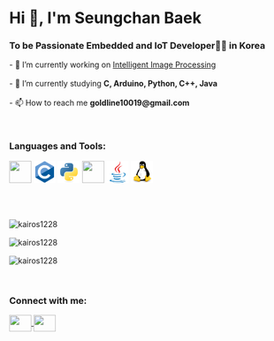<br><br>
<!-- 🎯 제목 섹션 -->
<h1 align="left">Hi 👋, I'm Seungchan Baek</h1>
<h3 align="left">To be Passionate Embedded and IoT Developer👨‍💻 in Korea</h3>

<!-- 🎯 자기소개 -->
<p>
- 🔭 I’m currently working on <a href="https://github.com/Pluswick/Intelligent_Video_Processing">Intelligent Image Processing</a><br><br>
- 🌱 I’m currently studying <b>C, Arduino, Python, C++, Java</b><br><br>
- 📫 How to reach me <b>goldline10019@gmail.com</b>
</p>

<p>&nbsp;</p> <!-- 빈 문단 추가 -->
<!-- 🎯 사용 언어 및 도구 -->
<h3 align="left">Languages and Tools:</h3>
<p align="left">
    <a href="https://www.arduino.cc/" target="_blank"><img src="https://cdn.worldvectorlogo.com/logos/arduino-1.svg" width="40" height="40"/></a>
    <a href="https://www.cprogramming.com/" target="_blank"><img src="https://raw.githubusercontent.com/devicons/devicon/master/icons/c/c-original.svg" width="40" height="40"/></a>
    <a href="https://www.python.org" target="_blank"><img src="https://raw.githubusercontent.com/devicons/devicon/master/icons/python/python-original.svg" width="40" height="40"/></a>
    <a href="https://git-scm.com/" target="_blank"><img src="https://www.vectorlogo.zone/logos/git-scm/git-scm-icon.svg" width="40" height="40"/></a>
    <a href="https://www.java.com" target="_blank"><img src="https://raw.githubusercontent.com/devicons/devicon/master/icons/java/java-original.svg" width="40" height="40"/></a>
    <a href="https://www.linux.org/" target="_blank"><img src="https://raw.githubusercontent.com/devicons/devicon/master/icons/linux/linux-original.svg" width="40" height="40"/></a>
</p>
<br><br>
<!-- 🎯 GitHub 통계 -->
<p>
    <!-- 📊 Most Used Languages -->
    <img align="center" src="https://github-readme-stats.vercel.app/api/top-langs?username=kairos1228&show_icons=true&locale=en&layout=compact" alt="kairos1228" />
</p>

<p>
    <!-- 🔥 GitHub Stats -->
    <img align="center" src="https://github-readme-stats.vercel.app/api?username=kairos1228&show_icons=true&locale=en" alt="kairos1228" />
</p>

<p>
    <!-- 🚀 Current Streak -->
    <img align="center" src="https://github-readme-streak-stats.herokuapp.com/?user=kairos1228&" alt="kairos1228" />
</p>

<!-- 공백 추가하여 아래로 분리 -->
<br>

<!-- 🎯 SNS 및 연락처 -->
<h3 align="left">Connect with me:</h3>
<p align="left">
    <a href="https://www.linkedin.com/in/%EC%8A%B9%EC%B0%AC-%EB%B0%B1-a548a0355/" target="blank">
        <img align="center" src="https://raw.githubusercontent.com/rahuldkjain/github-profile-readme-generator/master/src/images/icons/Social/linked-in-alt.svg" height="30" width="40"/>
    </a>
    <a href="https://instagram.com/bsc_tmscks_o" target="blank">
        <img align="center" src="https://raw.githubusercontent.com/rahuldkjain/github-profile-readme-generator/master/src/images/icons/Social/instagram.svg" height="30" width="40"/>
    </a>
</p>
